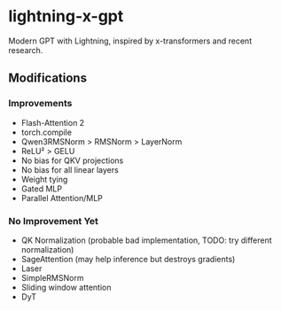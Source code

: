 # lightning-x-gpt

Modern GPT with Lightning, inspired by x-transformers and recent research.

## Modifications

### Improvements
- Flash-Attention 2
- torch.compile
- Qwen3RMSNorm > RMSNorm > LayerNorm
- ReLU² > GELU
- No bias for QKV projections
- No bias for all linear layers
- Weight tying
- Gated MLP
- Parallel Attention/MLP

### No Improvement Yet
- QK Normalization (probable bad implementation, TODO: try different normalization)
- SageAttention (may help inference but destroys gradients)
- Laser
- SimpleRMSNorm
- Sliding window attention
- DyT
